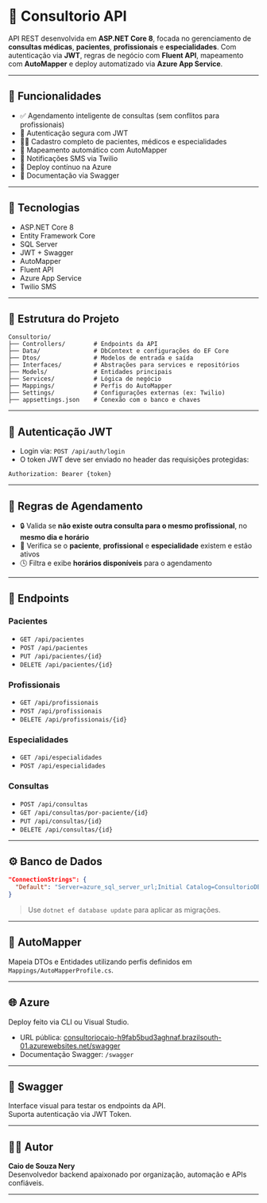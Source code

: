 
# 🏥 Consultorio API

API REST desenvolvida em **ASP.NET Core 8**, focada no gerenciamento de **consultas médicas**, **pacientes**, **profissionais** e **especialidades**. Com autenticação via **JWT**, regras de negócio com **Fluent API**, mapeamento com **AutoMapper** e deploy automatizado via **Azure App Service**.

---

## 🚀 Funcionalidades

- ✅ Agendamento inteligente de consultas (sem conflitos para profissionais)
- 🔐 Autenticação segura com JWT
- 🧑‍⚕️ Cadastro completo de pacientes, médicos e especialidades
- 🔁 Mapeamento automático com AutoMapper
- 📲 Notificações SMS via Twilio
- 🧭 Deploy contínuo na Azure
- 📘 Documentação via Swagger

---

## 🔧 Tecnologias

- ASP.NET Core 8
- Entity Framework Core
- SQL Server
- JWT + Swagger
- AutoMapper
- Fluent API
- Azure App Service
- Twilio SMS

---

## 📁 Estrutura do Projeto

```
Consultorio/
├── Controllers/        # Endpoints da API
├── Data/               # DbContext e configurações do EF Core
├── Dtos/               # Modelos de entrada e saída
├── Interfaces/         # Abstrações para services e repositórios
├── Models/             # Entidades principais
├── Services/           # Lógica de negócio
├── Mappings/           # Perfis do AutoMapper
├── Settings/           # Configurações externas (ex: Twilio)
├── appsettings.json    # Conexão com o banco e chaves
```

---

## 🔐 Autenticação JWT

- Login via: `POST /api/auth/login`  
- O token JWT deve ser enviado no header das requisições protegidas:

```http
Authorization: Bearer {token}
```

---

## 📌 Regras de Agendamento

- 🔒 Valida se **não existe outra consulta para o mesmo profissional**, no **mesmo dia e horário**
- 🧠 Verifica se o **paciente**, **profissional** e **especialidade** existem e estão ativos
- 🕓 Filtra e exibe **horários disponíveis** para o agendamento

---

## 📲 Endpoints

### Pacientes
- `GET /api/pacientes`
- `POST /api/pacientes`
- `PUT /api/pacientes/{id}`
- `DELETE /api/pacientes/{id}`

### Profissionais
- `GET /api/profissionais`
- `POST /api/profissionais`
- `DELETE /api/profissionais/{id}`

### Especialidades
- `GET /api/especialidades`
- `POST /api/especialidades`

### Consultas
- `POST /api/consultas`
- `GET /api/consultas/por-paciente/{id}`
- `PUT /api/consultas/{id}`
- `DELETE /api/consultas/{id}`

---

## ⚙️ Banco de Dados

```json
"ConnectionStrings": {
  "Default": "Server=azure_sql_server_url;Initial Catalog=ConsultorioDB;Persist Security Info=False;User ID=Your_ADMIN;Password=Your_Password;MultipleActiveResultSets=False;Encrypt=True;TrustServerCertificate=False;Connection Timeout=30;"
}
```

> Use `dotnet ef database update` para aplicar as migrações.

---

## 🔁 AutoMapper

Mapeia DTOs e Entidades utilizando perfis definidos em `Mappings/AutoMapperProfile.cs`.

---

## 🌐 Azure

Deploy feito via CLI ou Visual Studio.

- URL pública: [consultoriocaio-h9fab5bud3aghnaf.brazilsouth-01.azurewebsites.net/swagger](consultoriocaio-h9fab5bud3aghnaf.brazilsouth-01.azurewebsites.net/swagger)
- Documentação Swagger: `/swagger`

---

## 📘 Swagger

Interface visual para testar os endpoints da API.  
Suporta autenticação via JWT Token.

---

## 👨‍💻 Autor

**Caio de Souza Nery**  
Desenvolvedor backend apaixonado por organização, automação e APIs confiáveis.

---
